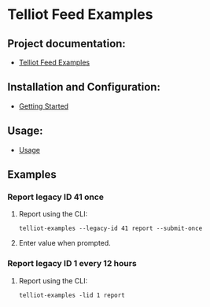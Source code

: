 # Telliot Feed Examples

## Project documentation:

- [Telliot Feed Examples](https://tellor-io.github.io/telliot-feed-examples/)

## Installation and Configuration:

- [Getting Started](https://tellor-io.github.io/telliot-feed-examples/getting-started/)

## Usage:

- [Usage](https://tellor-io.github.io/telliot-feed-examples/usage/)

## Examples

### Report legacy ID 41 once

1. Report using the CLI:
    ```
    telliot-examples --legacy-id 41 report --submit-once
    ```
2. Enter value when prompted.

### Report legacy ID 1 every 12 hours

1. Report using the CLI:
    ```
    telliot-examples -lid 1 report
    ```
